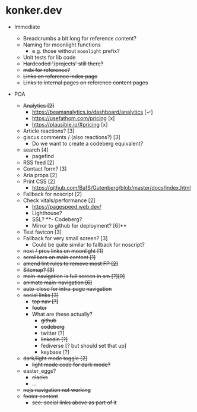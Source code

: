 # konker.dev

- Immediate

  - Breadcrumbs a bit long for reference content?
  - Naming for moonlight functions
    - e.g. those without `moonlight` prefix?
  - Unit tests for lib code
  - ~~Hardcoded '/projects' still there?~~
  - ~~mdx for reference?~~
  - ~~Links on reference index page~~
  - ~~Links to internal pages on reference content pages~~

- POA
  - ~~Analytics [2]~~
    - https://beamanalytics.io/dashboard/analytics [✓]
    - https://usefathom.com/pricing [x]
    - https://plausible.io/#pricing [x]
  - Article reactions? [3]
  - giscus comments / (also reactions?) [3]
    - Do we want to create a codeberg equivalent?
  - search [4]
    - pagefind
  - RSS feed [2]
  - Contact form? [3]
  - Aria props [2]
  - Print CSS [2]
    - https://github.com/BafS/Gutenberg/blob/master/docs/index.html
  - Fallback for noscript [2]
  - Check vitals/performance [2]
    - https://pagespeed.web.dev/
    - Lighthouse?
    - SSL?
      \*\*- Codeberg?
    - Mirror to github for deployment? [6]\*\*
  - Test favicon [3]
  - Fallback for very small screen? [3]
    - Could be quite similar to fallback for noscript?
  - ~~next / prev links on moonlight [1]~~
  - ~~scrollbars on main content [1]~~
  - ~~amend lint rules to remove most FP [2]~~
  - ~~Sitemap? [3]~~
  - ~~main-navigation is full screen in sm [?][9]~~
  - ~~animate main-navigation [6]~~
  - ~~auto-close for intra-page navigation~~
  - ~~social links [3]~~
    - ~~top nav [?]~~
    - ~~footer~~
    - What are these actually?
      - ~~github~~
      - ~~codeberg~~
      - twitter [?]
      - ~~linkedin [?]~~
      - fediverse [? but should set that up]
      - keybase [?]
  - ~~dark/light mode toggle [2]~~
    - ~~light mode code for dark mode?~~
  - easter_eggs?
    - ~~clacks~~
    - ...
  - ~~nojs navigation not working~~
  - ~~footer content~~
    - ~~see: social links above as part of it~~
